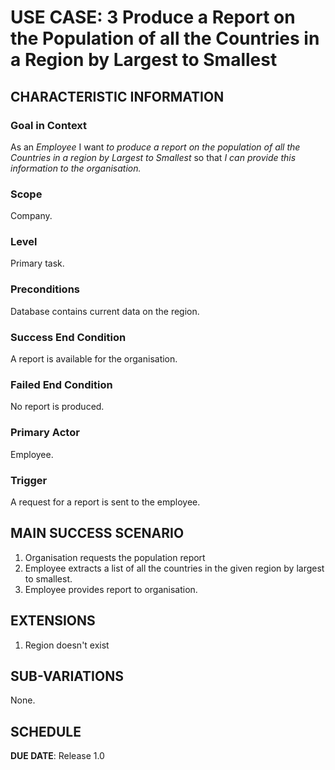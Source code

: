 # USE CASE: 3 Produce a Report on the Population of all the Countries in a Region by Largest to Smallest

## CHARACTERISTIC INFORMATION

### Goal in Context

As an *Employee* I want *to produce a report on the population of all the Countries in a region by Largest to Smallest* so that *I can provide this information to the organisation.*

### Scope

Company.

### Level

Primary task.

### Preconditions

Database contains current data on the region.

### Success End Condition

A report is available for the organisation.

### Failed End Condition

No report is produced.

### Primary Actor

Employee.

### Trigger

A request for a report is sent to the employee.

## MAIN SUCCESS SCENARIO

1. Organisation requests the population report
2. Employee extracts a list of all the countries in the given region by largest to smallest.
3. Employee provides report to organisation.

## EXTENSIONS

1. Region doesn't exist

## SUB-VARIATIONS

None.

## SCHEDULE

**DUE DATE**: Release 1.0
